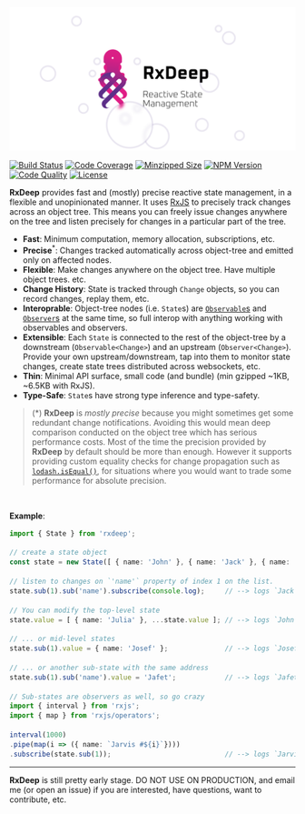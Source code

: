 ![banner](/rxdeep-banner.png)

[![Build Status](https://badgen.net/travis/loreanvictor/rxdeep?label=build&cache=300&icon=travis)](https://travis-ci.org/loreanvictor/rxdeep)
[![Code Coverage](https://badgen.net/codecov/c/github/loreanvictor/rxdeep?cache=300&icon=codecov)](https://codecov.io/gh/loreanvictor/rxdeep)
[![Minzipped Size](https://badgen.net/bundlephobia/minzip/rxdeep@latest?icon=jsdelivr&color=purple)](https://bundlephobia.com/result?p=rxdeep@latest)
[![NPM Version](https://badgen.net/npm/v/rxdeep?cache=300&icon=npm)](https://www.npmjs.com/package/rxdeep)
[![Code Quality](https://badgen.net/codacy/grade/423972f1e78b453e8e69581ba4abc058?cache=300&icon=codacy)](https://www.codacy.com/manual/loreanvictor/rxdeep)
[![License](https://badgen.net/github/license/loreanvictor/rxdeep?icon=github)](LICENSE)

**RxDeep** provides fast and (mostly) precise reactive state management, in a flexible and unopinionated manner. It uses [RxJS](https://rxjs.dev) to precisely track changes across an object tree. This means you can freely issue changes anywhere on the tree and listen precisely for changes in a particular part of the tree.

- **Fast**: Minimum computation, memory allocation, subscriptions, etc.
- **Precise**<sup>*</sup>: Changes tracked automatically across object-tree and emitted only on affected nodes.
- **Flexible**: Make changes anywhere on the object tree. Have multiple object trees. etc.
- **Change History**: State is tracked through `Change` objects, so you can record changes, replay them, etc.
- **Interoprable**: Object-tree nodes (i.e. `State`s) are [`Observable`s](https://rxjs.dev/guide/observable) and [`Observer`s](https://rxjs.dev/guide/observer) at the same time, so full interop with anything working with observables and observers.
- **Extensible**: Each `State` is connected to the rest of the object-tree by a downstream (`Observable<Change>`) and an upstream (`Observer<Change>`). Provide your own upstream/downstream, tap into them to monitor state changes, create state trees distributed across websockets, etc.
- **Thin**: Minimal API surface, small code (and bundle) (min gzipped ~1KB, ~6.5KB with RxJS).
- **Type-Safe**: `State`s have strong type inference and type-safety.


> (*) **RxDeep** is _mostly precise_ because you might sometimes get some redundant change notifications. Avoiding this would mean deep comparison conducted on the object tree which has serious performance costs. Most of the time the precision provided by **RxDeep** by default should be more than enough. However it supports providing custom equality checks for change propagation such as [`lodash.isEqual()`](https://lodash.com/docs/2.4.2#isEqual), for situations where you would want to trade some performance for absolute precision.

<br>

**Example**:

```ts
import { State } from 'rxdeep';

// create a state object
const state = new State([ { name: 'John' }, { name: 'Jack' }, { name: 'Jill' } ]);

// listen to changes on `'name'` property of index 1 on the list.
state.sub(1).sub('name').subscribe(console.log);     // --> logs `Jack`

// You can modify the top-level state
state.value = [ { name: 'Julia' }, ...state.value ]; // --> logs `John`, since `John` is index 1 now

// ... or mid-level states
state.sub(1).value = { name: 'Josef' };              // --> logs `Josef`

// ... or another sub-state with the same address
state.sub(1).sub('name').value = 'Jafet';            // --> logs `Jafet`

// Sub-states are observers as well, so go crazy
import { interval } from 'rxjs';
import { map } from 'rxjs/operators';

interval(1000)
.pipe(map(i => ({ name: `Jarvis #${i}`})))
.subscribe(state.sub(1));                            // --> logs `Jarvis #0`, `Jarvis #1`, `Jarvis #2`, ...
```

---

**RxDeep** is still pretty early stage. DO NOT USE ON PRODUCTION, and email me (or open an issue) if you are interested, have questions, want to contribute, etc.
